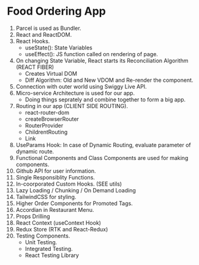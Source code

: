 # Food Ordering App

1. Parcel is used as Bundler.
2. React and ReactDOM.
3. React Hooks.
    - useState(): State Variables
    - useEffect(): JS function called on rendering of page.
4. On changing State Variable, React starts its Reconciliation Algorithm (REACT FIBER)
    - Creates Virtual DOM
    - Diff Algorithm: Old and New VDOM and Re-render the component.
5. Connection with outer world using Swiggy Live API.
6. Micro-service Architecture is used for our app.
    - Doing things seprately and combine together to form a big app.
7. Routing in our app (CLIENT SIDE ROUTING).
    - react-router-dom
    - createBrowserRouter
    - RouterProvider
    - ChildrentRouting
    - Link
8. UseParams Hook: In case of Dynamic Routing, evaluate parameter of dynamic route.
9. Functional Components and Class Components are used for making components.
10. Github API for user information.
11. Single Responsiblity Functions.
12. In-coorporated Custom Hooks. (SEE utils)
13. Lazy Loading / Chunking / On Demand Loading
14. TailwindCSS for styling.
15. Higher Order Components for Promoted Tags.
16. Accordian in Restaurant Menu.
17. Props Drilling
18. React Context (useContext Hook)
19. Redux Store (RTK and React-Redux)
20. Testing Components.
    - Unit Testing.
    - Integrated Testing.
    - React Testing Library
